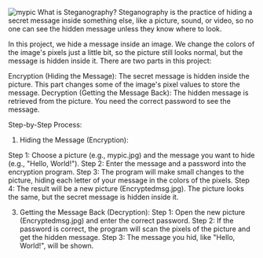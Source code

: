 ![mypic](https://github.com/user-attachments/assets/1dbd5a3d-70a3-4651-88c1-63cdc86dba1d)
What is Steganography?
Steganography is the practice of hiding a secret message inside something else, like a picture, sound, or video, so no one can see the hidden message unless they know where to look.

In this project, we hide a message inside an image. We change the colors of the image's pixels just a little bit, so the picture still looks normal, but the message is hidden inside it.
There are two parts in this project:

Encryption (Hiding the Message): The secret message is hidden inside the picture. This part changes some of the image's pixel values to store the message.
Decryption (Getting the Message Back): The hidden message is retrieved from the picture. You need the correct password to see the message.

Step-by-Step Process:

1. Hiding the Message (Encryption):
   
Step 1: Choose a picture (e.g., mypic.jpg) and the message you want to hide (e.g., "Hello, World!").
Step 2: Enter the message and a password into the encryption program.
Step 3: The program will make small changes to the picture, hiding each letter of your message in the colors of the pixels.
Step 4: The result will be a new picture (Encryptedmsg.jpg). The picture looks the same, but the secret message is hidden inside it.

3. Getting the Message Back (Decryption):
Step 1: Open the new picture (Encryptedmsg.jpg) and enter the correct password.
Step 2: If the password is correct, the program will scan the pixels of the picture and get the hidden message.
Step 3: The message you hid, like "Hello, World!", will be shown.
